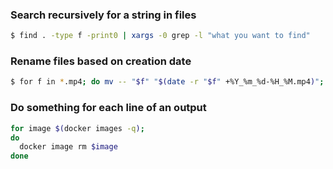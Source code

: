 ### Search recursively for a string in files

```bash
$ find . -type f -print0 | xargs -0 grep -l "what you want to find"
```

### Rename files based on creation date

```bash
$ for f in *.mp4; do mv -- "$f" "$(date -r "$f" +%Y_%m_%d-%H_%M.mp4)"; done
```

### Do something for each line of an output

```bash
for image $(docker images -q);
do
  docker image rm $image
done
```

